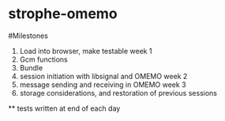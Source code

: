 # strophe-omemo

#Milestones
1. Load into browser, make testable
week 1
2. Gcm functions
3. Bundle
4. session initiation with libsignal and OMEMO
week 2
5. message sending and receiving in OMEMO
week 3
6. storage considerations, and restoration of previous sessions

** tests written at end of each day 
 
